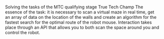 Solving the tasks of the MTC qualifying stage True Tech Champ 
The essence of the task: it is necessary to scan a virtual maze in real time, get an array 
of data on the location of the walls and create an algorithm for the fastest search for the 
optimal route of the robot mouse. Interaction takes place through an API that allows you to both scan the space around you and control the robot.
